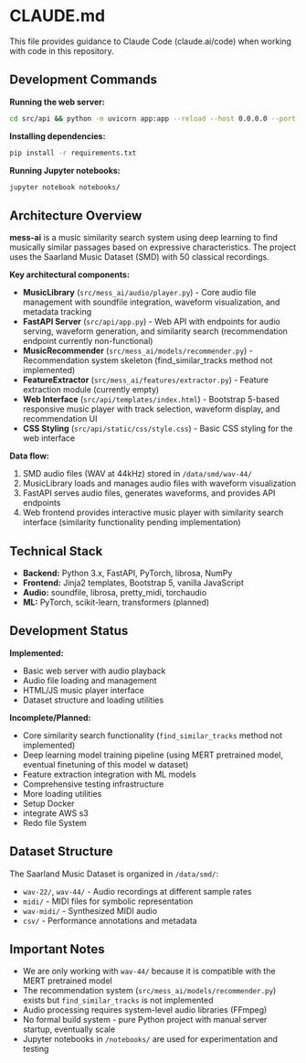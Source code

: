 # CLAUDE.md

This file provides guidance to Claude Code (claude.ai/code) when working with code in this repository.

## Development Commands

**Running the web server:**
```bash
cd src/api && python -m uvicorn app:app --reload --host 0.0.0.0 --port 8000
```

**Installing dependencies:**
```bash
pip install -r requirements.txt
```

**Running Jupyter notebooks:**
```bash
jupyter notebook notebooks/
```

## Architecture Overview

**mess-ai** is a music similarity search system using deep learning to find musically similar passages based on expressive characteristics. The project uses the Saarland Music Dataset (SMD) with 50 classical recordings.

**Key architectural components:**

- **MusicLibrary** (`src/mess_ai/audio/player.py`) - Core audio file management with soundfile integration, waveform visualization, and metadata tracking
- **FastAPI Server** (`src/api/app.py`) - Web API with endpoints for audio serving, waveform generation, and similarity search (recommendation endpoint currently non-functional)  
- **MusicRecommender** (`src/mess_ai/models/recommender.py`) - Recommendation system skeleton (find_similar_tracks method not implemented)
- **FeatureExtractor** (`src/mess_ai/features/extractor.py`) - Feature extraction module (currently empty)
- **Web Interface** (`src/api/templates/index.html`) - Bootstrap 5-based responsive music player with track selection, waveform display, and recommendation UI
- **CSS Styling** (`src/api/static/css/style.css`) - Basic CSS styling for the web interface

**Data flow:**
1. SMD audio files (WAV at 44kHz) stored in `/data/smd/wav-44/`
2. MusicLibrary loads and manages audio files with waveform visualization
3. FastAPI serves audio files, generates waveforms, and provides API endpoints
4. Web frontend provides interactive music player with similarity search interface (similarity functionality pending implementation)

## Technical Stack

- **Backend:** Python 3.x, FastAPI, PyTorch, librosa, NumPy
- **Frontend:** Jinja2 templates, Bootstrap 5, vanilla JavaScript
- **Audio:** soundfile, librosa, pretty_midi, torchaudio
- **ML:** PyTorch, scikit-learn, transformers (planned)

## Development Status

**Implemented:**
- Basic web server with audio playback
- Audio file loading and management
- HTML/JS music player interface
- Dataset structure and loading utilities

**Incomplete/Planned:**
- Core similarity search functionality (`find_similar_tracks` method not implemented)
- Deep learning model training pipeline (using MERT pretrained model, eventual finetuning of this model w dataset)
- Feature extraction integration with ML models
- Comprehensive testing infrastructure
- More loading utilities
- Setup Docker 
- integrate AWS s3
- Redo file System

## Dataset Structure

The Saarland Music Dataset is organized in `/data/smd/`:
- `wav-22/`, `wav-44/` - Audio recordings at different sample rates
- `midi/` - MIDI files for symbolic representation
- `wav-midi/` - Synthesized MIDI audio
- `csv/` - Performance annotations and metadata

## Important Notes
- We are only working with `wav-44/` because it is compatible with the MERT pretrained model
- The recommendation system (`src/mess_ai/models/recommender.py`) exists but `find_similar_tracks` is not implemented
- Audio processing requires system-level audio libraries (FFmpeg)
- No formal build system - pure Python project with manual server startup, eventually scale
- Jupyter notebooks in `/notebooks/` are used for experimentation and testing